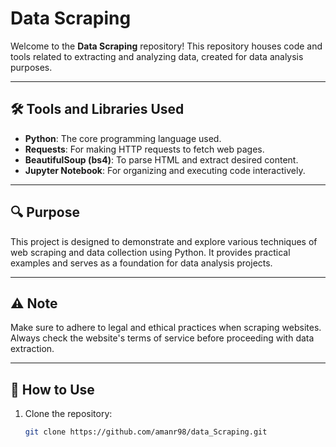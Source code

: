 # Data Scraping

Welcome to the **Data Scraping** repository! This repository houses code and tools related to extracting and analyzing data, created for data analysis purposes.

---

## 🛠 Tools and Libraries Used
- **Python**: The core programming language used.
- **Requests**: For making HTTP requests to fetch web pages.
- **BeautifulSoup (bs4)**: To parse HTML and extract desired content.
- **Jupyter Notebook**: For organizing and executing code interactively.

---

## 🔍 Purpose
This project is designed to demonstrate and explore various techniques of web scraping and data collection using Python. It provides practical examples and serves as a foundation for data analysis projects.

---

## ⚠️ Note
Make sure to adhere to legal and ethical practices when scraping websites. Always check the website's terms of service before proceeding with data extraction.

---

## 🚀 How to Use
1. Clone the repository:
   ```bash
   git clone https://github.com/amanr98/data_Scraping.git
